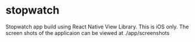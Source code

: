 # stopwatch
Stopwatch app build using React Native View Library.
This is iOS only.
The screen shots of the applicaion can be viewed at ./app/screenshots

